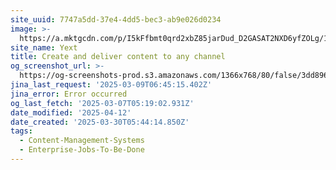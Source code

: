 ```yaml
---
site_uuid: 7747a5dd-37e4-4dd5-bec3-ab9e026d0234
image: >-
  https://a.mktgcdn.com/p/I5kFfbmt0qrd2xbZ85jarDud_D2GASAT2NXD6yfZOLg/1920x1081.jpg
site_name: Yext
title: Create and deliver content to any channel
og_screenshot_url: >-
  https://og-screenshots-prod.s3.amazonaws.com/1366x768/80/false/3dd896f836911298ed0f92afad87b983dece2bd8245a1dc85fa37ecda5a2d25b.jpeg
jina_last_request: '2025-03-09T06:45:15.402Z'
jina_error: Error occurred
og_last_fetch: '2025-03-07T05:19:02.931Z'
date_modified: '2025-04-12'
date_created: '2025-03-30T05:44:14.850Z'
tags:
  - Content-Management-Systems
  - Enterprise-Jobs-To-Be-Done
---
```












